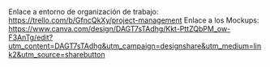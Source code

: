 Enlace a entorno de organización de trabajo: https://trello.com/b/GfncQkXy/project-management
Enlace a los Mockups: https://www.canva.com/design/DAGT7sTAdhg/Kkt-PttZQbPM_ow-F3AnTg/edit?utm_content=DAGT7sTAdhg&utm_campaign=designshare&utm_medium=link2&utm_source=sharebutton

